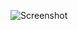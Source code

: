 ![Screenshot](https://raw.githubusercontent.com/Cryakl/Ultimate-RAT-Collection/refs/heads/main/DarkComet/DarkComet-RAT%20v1.3/Screenshot.png)
